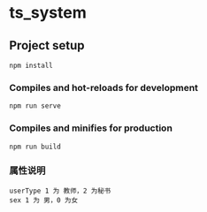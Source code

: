 # ts_system

## Project setup
```
npm install
```

### Compiles and hot-reloads for development
```
npm run serve
```

### Compiles and minifies for production
```
npm run build
```



### 属性说明

```
userType 1 为 教师，2 为秘书
sex 1 为 男，0 为女
```



